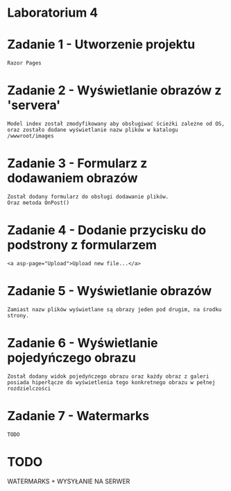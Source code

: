 # Laboratorium 4

# Zadanie 1 - Utworzenie projektu
```
Razor Pages
```

# Zadanie 2 - Wyświetlanie obrazów z 'servera'
```
Model index został zmodyfikowany aby obsługiwać ścieżki zależne od OS,
oraz zostało dodane wyświetlanie nazw plików w katalogu /wwwroot/images
```

# Zadanie 3 - Formularz z dodawaniem obrazów
```
Został dodany formularz do obsługi dodawanie plików.
Oraz metoda OnPost()
```

# Zadanie 4 - Dodanie przycisku do podstrony z formularzem
```
<a asp-page="Upload">Upload new file...</a>
```

# Zadanie 5 - Wyświetlanie obrazów
```
Zamiast nazw plików wyświetlane są obrazy jeden pod drugim, na środku strony.
```

# Zadanie 6 - Wyświetlanie pojedyńczego obrazu
```
Został dodany widok pojedyńczego obrazu oraz każdy obraz z galeri 
posiada hiperłącze do wyświetlenia tego konkretnego obrazu w pełnej rozdzielczości
```

# Zadanie 7 - Watermarks
```
TODO
```

# TODO
WATERMARKS + WYSYŁANIE NA SERWER
